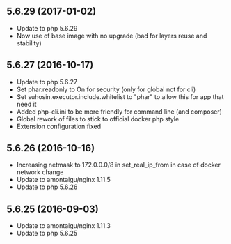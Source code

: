 
## 5.6.29 (2017-01-02)
- Update to php 5.6.29
- Now use of base image with no upgrade (bad for layers reuse and stability)

## 5.6.27 (2016-10-17)
- Update to php 5.6.27
- Set phar.readonly to On for security (only for global not for cli)
- Set suhosin.executor.include.whitelist to "phar" to allow this for app that need it
- Added php-cli.ini to be more friendly for command line (and composer)
- Global rework of files to stick to official docker php style
- Extension configuration fixed

## 5.6.26 (2016-10-16)
- Increasing netmask to 172.0.0.0/8 in set_real_ip_from in case of docker network change
- Update to amontaigu/nginx 1.11.5
- Update to php 5.6.26

## 5.6.25 (2016-09-03)
- Update to amontaigu/nginx 1.11.3
- Update to php 5.6.25
